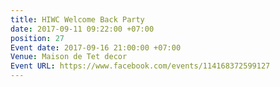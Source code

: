 ```yaml
---
title: HIWC Welcome Back Party
date: 2017-09-11 09:22:00 +07:00
position: 27
Event date: 2017-09-16 21:00:00 +07:00
Venue: Maison de Tet decor
Event URL: https://www.facebook.com/events/114168372599127
---
```


